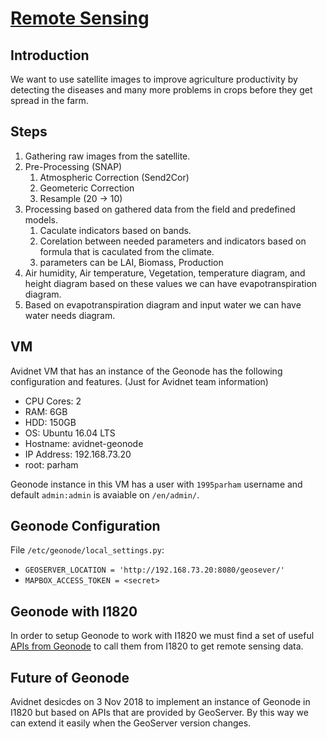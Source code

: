 # [Remote Sensing](https://en.wikipedia.org/wiki/Remote_sensing)
## Introduction
We want to use satellite images to improve agriculture productivity
by detecting the diseases and many more problems in crops before they get spread in the farm.

## Steps
1. Gathering raw images from the satellite.
2. Pre-Processing (SNAP)
    1. Atmospheric Correction (Send2Cor)
    2. Geometeric Correction
    3. Resample (20 -> 10)
3. Processing based on gathered data from the field and predefined models.
    1. Caculate indicators based on bands.
    2. Corelation between needed parameters and indicators based on formula that is caculated from the climate.
    3. parameters can be LAI, Biomass, Production
4. Air humidity, Air temperature, Vegetation, temperature diagram, and height diagram based on these values we can have evapotranspiration diagram.
5. Based on evapotranspiration diagram and input water we can have water needs diagram.

## VM
Avidnet VM that has an instance of the Geonode has the following configuration and features.
(Just for Avidnet team information)

- CPU Cores: 2
- RAM: 6GB
- HDD: 150GB
- OS: Ubuntu 16.04 LTS
- Hostname: avidnet-geonode
- IP Address: 192.168.73.20
- root: parham

Geonode instance in this VM has a user with `1995parham` username and default `admin:admin` is avaiable on `/en/admin/`.

## Geonode Configuration
File `/etc/geonode/local_settings.py`:

- `GEOSERVER_LOCATION = 'http://192.168.73.20:8080/geosever/'`
- `MAPBOX_ACCESS_TOKEN = <secret>`


## Geonode with I1820
In order to setup Geonode to work with I1820 we must find a set of useful [APIs from Geonode](http://docs.geonode.org/en/master/reference/api.html) to call them from I1820 to get
remote sensing data.

## Future of Geonode
Avidnet desicdes on 3 Nov 2018 to implement an instance of Geonode in I1820 but based on APIs that are provided by GeoServer.
By this way we can extend it easily when the GeoServer version changes.

